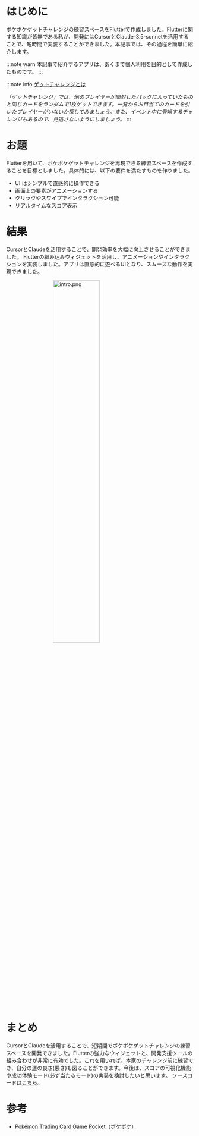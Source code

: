 # はじめに

ポケポケゲットチャレンジの練習スペースをFlutterで作成しました。Flutterに関する知識が皆無である私が、開発にはCursorとClaude-3.5-sonnetを活用することで、短時間で実装することができました。本記事では、その過程を簡単に紹介します。

:::note warn
本記事で紹介するアプリは、あくまで個人利用を目的として作成したものです。
:::

:::note info
[ゲットチャレンジとは]((https://www.pokemontcgpocket.com/ja/howtoplay/card/))

*「ゲットチャレンジ」では、他のプレイヤーが開封したパックに入っていたものと同じカードをランダムで1枚ゲットできます。一覧からお目当てのカードを引いたプレイヤーがいないか探してみましょう。また、イベント中に登場するチャレンジもあるので、見逃さないようにしましょう。*
:::


# お題

Flutterを用いて、ポケポケゲットチャレンジを再現できる練習スペースを作成することを目標としました。具体的には、以下の要件を満たすものを作りました。

- UI はシンプルで直感的に操作できる
- 画面上の要素がアニメーションする
- クリックやスワイプでインタラクション可能
- リアルタイムなスコア表示

# 結果

CursorとClaudeを活用することで、開発効率を大幅に向上させることができました。
Flutterの組み込みウィジェットを活用し、アニメーションやインタラクションを実装しました。アプリは直感的に遊べるUIとなり、スムーズな動作を実現できました。

<img width=25%><img width=50% alt="intro.png" src="https://qiita-image-store.s3.ap-northeast-1.amazonaws.com/0/3618319/bb11e157-4b18-4ffa-b7ad-2d76addf2df3.gif">

# まとめ

CursorとClaudeを活用することで、短期間でポケポケゲットチャレンジの練習スペースを開発できました。Flutterの強力なウィジェットと、開発支援ツールの組み合わせが非常に有効でした。これを用いれば、本家のチャレンジ前に練習でき、自分の運の良さ(悪さ)も図ることができます。今後は、スコアの可視化機能や成功体験モード(必ず当たるモード)の実装を検討したいと思います。
ソースコードは[こちら](https://github.com/rxmrsd/get-challenge)。

# 参考

- [Pokémon Trading Card Game Pocket（ポケポケ）](https://www.pokemontcgpocket.com/ja/)